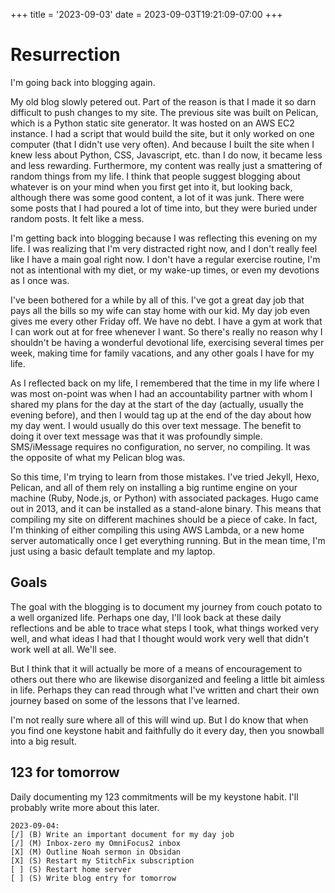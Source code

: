 +++
title = '2023-09-03'
date = 2023-09-03T19:21:09-07:00
+++

# Resurrection

I'm going back into blogging again.

My old blog slowly petered out. Part of the reason is that I made it so darn difficult to push changes to my site. The previous site was built on Pelican, which is a Python static site generator. It was hosted on an AWS EC2 instance. I had a script that would build the site, but it only worked on one computer (that I didn't use very often). And because I built the site when I knew less about Python, CSS, Javascript, etc. than I do now, it became less and less rewarding. Furthermore, my content was really just a smattering of random things from my life. I think that people suggest blogging about whatever is on your mind when you first get into it, but looking back, although there was some good content, a lot of it was junk. There were some posts that I had poured a lot of time into, but they were buried under random posts. It felt like a mess.

I'm getting back into blogging because I was reflecting this evening on my life. I was realizing that I'm very distracted right now, and I don't really feel like I have a main goal right now. I don't have a regular exercise routine, I'm not as intentional with my diet, or my wake-up times, or even my devotions as I once was.

I've been bothered for a while by all of this. I've got a great day job that pays all the bills so my wife can stay home with our kid. My day job even gives me every other Friday off. We have no debt. I have a gym at work that I can work out at for free whenever I want. So there's really no reason why I shouldn't be having a wonderful devotional life, exercising several times per week, making time for family vacations, and any other goals I have for my life.

As I reflected back on my life, I remembered that the time in my life where I was most on-point was when I had an accountability partner with whom I shared my plans for the day at the start of the day (actually, usually the evening before), and then I would tag up at the end of the day about how my day went. I would usually do this over text message. The benefit to doing it over text message was that it was profoundly simple. SMS/iMessage requires no configuration, no server, no compiling. It was the opposite of what my Pelican blog was.

So this time, I'm trying to learn from those mistakes. I've tried Jekyll, Hexo, Pelican, and all of them rely on installing a big runtime engine on your machine (Ruby, Node.js, or Python) with associated packages. Hugo came out in 2013, and it can be installed as a stand-alone binary. This means that compiling my site on different machines should be a piece of cake. In fact, I'm thinking of either compiling this using AWS Lambda, or a new home server automatically once I get everything running. But in the mean time, I'm just using a basic default template and my laptop.

## Goals

The goal with the blogging is to document my journey from couch potato to a well organized life. Perhaps one day, I'll look back at these daily reflections and be able to trace what steps I took, what things worked very well, and what ideas I had that I thought would work very well that didn't work well at all. We'll see.

But I think that it will actually be more of a means of encouragement to others out there who are likewise disorganized and feeling a little bit aimless in life. Perhaps they can read through what I've written and chart their own journey based on some of the lessons that I've learned.

I'm not really sure where all of this will wind up. But I do know that when you find one keystone habit and faithfully do it every day, then you snowball into a big result.

## 123 for tomorrow

Daily documenting my 123 commitments will be my keystone habit.  I'll probably write more about this later.

```
2023-09-04:
[/] (B) Write an important document for my day job
[/] (M) Inbox-zero my OmniFocus2 inbox
[X] (M) Outline Noah sermon in Obsidan
[X] (S) Restart my StitchFix subscription
[ ] (S) Restart home server
[ ] (S) Write blog entry for tomorrow

```

